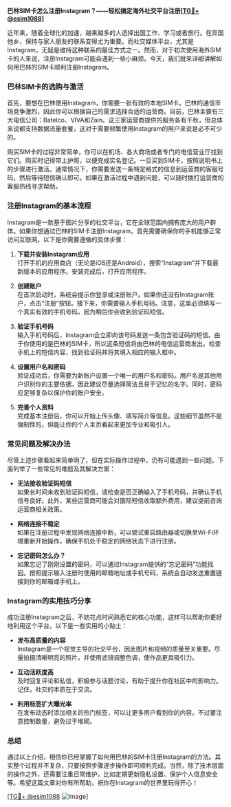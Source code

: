 **巴林SIM卡怎么注册Instagram？——轻松搞定海外社交平台注册[[TG💪+ @esim1088](https://t.me/s/esim1088)]**

近年来，随着全球化的加速，越来越多的人选择出国工作、学习或者旅行。在异国他乡，保持与家人朋友的联系变得尤为重要。而社交媒体平台，尤其是Instagram，无疑是维持这种联系的最佳方式之一。然而，对于初次使用海外SIM卡的人来说，注册Instagram可能会遇到一些小麻烦。今天，我们就来详细讲解如何用巴林的SIM卡顺利注册Instagram。

### 巴林SIM卡的选购与激活

首先，要想在巴林使用Instagram，你需要一张有效的本地SIM卡。巴林的通信市场竞争激烈，因此你可以根据自己的需求选择合适的运营商。目前，巴林主要有三大电信公司：Batelco、VIVA和Zain。这三家运营商提供的服务各有千秋，但总体来说都支持数据流量套餐，这对于需要频繁使用Instagram的用户来说是必不可少的。

购买SIM卡的过程非常简单，你可以在机场、各大商场或者专门的电信营业厅找到它们。购买时记得带上护照，以便完成实名登记。一旦买到SIM卡，按照说明书上的步骤进行激活。通常情况下，你需要发送一条特定格式的信息到运营商的客服号码，然后等待短信确认即可。如果在激活过程中遇到问题，可以随时拨打运营商的客服热线寻求帮助。

### 注册Instagram的基本流程

Instagram是一款基于图片分享的社交平台，它在全球范围内拥有庞大的用户群体。如果你想通过巴林的SIM卡注册Instagram，首先需要确保你的手机能够正常访问互联网。以下是你需要遵循的具体步骤：

1. **下载并安装Instagram应用**  
   打开手机的应用商店（无论是iOS还是Android），搜索“Instagram”并下载最新版本的应用程序。安装完成后，打开应用程序。

2. **创建账户**  
   在首次启动时，系统会提示你登录或注册账户。如果你还没有Instagram账户，点击“注册”按钮。接下来，你需要输入手机号码。注意，这里必须填写一个真实有效的手机号码，因为稍后你会收到验证码短信。

3. **验证手机号码**  
   输入手机号码后，Instagram会立即向该号码发送一条包含验证码的短信。由于你使用的是巴林的SIM卡，所以这条短信将由巴林的电信运营商发出。检查手机上的短信内容，找到验证码并将其填入相应的输入框中。

4. **设置用户名和密码**  
   验证成功后，你需要为新账户设置一个唯一的用户名和密码。用户名是其他用户识别你的主要依据，因此建议尽量选择简洁且易于记忆的名字。同时，密码应足够复杂以保护你的账户安全。

5. **完善个人资料**  
   完成基本注册后，你可以开始上传头像、填写简介等信息。这些细节虽然不是强制性的，但能让你的个人主页看起来更加专业和吸引人。

### 常见问题及解决办法

尽管上述步骤看起来简单明了，但在实际操作过程中，仍有可能遇到一些问题。下面列举了一些常见的难题及其解决方案：

- **无法接收验证码短信**  
  如果长时间未收到验证码短信，请检查是否正确输入了手机号码，并确认手机信号良好。此外，某些运营商可能会对国际短信收取额外费用，建议提前咨询运营商相关政策。

- **网络连接不稳定**  
  如果在注册过程中发现网络连接中断，可以尝试重启路由器或切换至Wi-Fi环境重新开始操作。确保手机处于稳定的网络状态下进行注册。

- **忘记密码怎么办？**  
  如果忘记了刚刚设置的密码，可以通过Instagram提供的“忘记密码”功能找回。按照提示输入注册时使用的邮箱地址或手机号码，系统会自动发送重置链接到你的邮箱或手机上。

### Instagram的实用技巧分享

成功注册Instagram之后，不妨花点时间熟悉它的核心功能，这样可以帮助你更好地利用这个平台。以下是一些实用的小贴士：

- **发布高质量的内容**  
  Instagram是一个视觉主导的社交平台，因此图片和视频的质量至关重要。尽量拍摄清晰明亮的照片，并使用滤镜调整色调，使作品更具吸引力。

- **互动活跃度高**  
  及时回复评论和私信，积极参与话题讨论，有助于提升你在社区中的影响力。记住，社交的本质在于交流。

- **利用标签扩大曝光率**  
  在发布动态时添加相关的热门标签，可以让更多用户看到你的内容。不过要注意控制数量，避免过于堆砌。

### 总结

通过以上介绍，相信你已经掌握了如何用巴林的SIM卡注册Instagram的方法。其实整个过程并不复杂，只要按照步骤逐步操作即可顺利完成。当然，除了技术层面的操作之外，还需要注重日常维护，比如定期更新隐私设置、保护个人信息安全等。希望这篇文章对你有所帮助，祝你在Instagram的世界里玩得开心！

[[TG💪+ @esim1088](https://t.me/s/esim1088) ![Image](https://i.postimg.cc/4NQfJmqS/Snipaste-2025-05-13-00-14-12.png)]